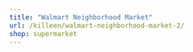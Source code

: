 ```yaml
---
title: "Walmart Neighborhood Market"
url: /killeen/walmart-neighborhood-market-2/
shop: supermarket
---
```

